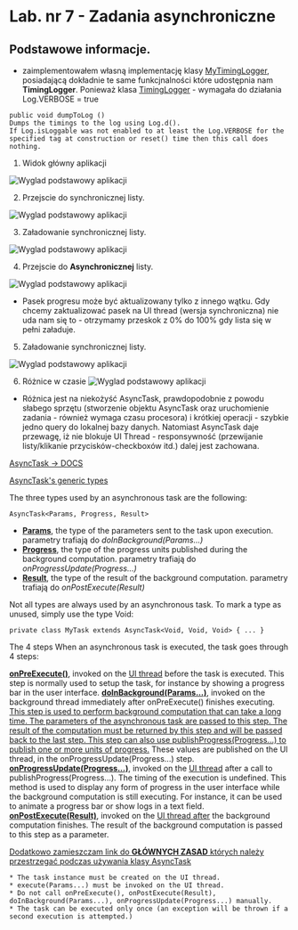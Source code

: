 # Lab. nr 7 - Zadania asynchroniczne

## Podstawowe informacje.
* zaimplementowałem własną implementację klasy [MyTimingLogger](app/src/main/java/com/example/asynctask/MyTimingLogger.kt), posiadającą dokładnie te same funkcjnalności które udostępnia nam <b>TimingLogger</b>.
Ponieważ klasa [TimingLogger](https://developer.android.com/reference/android/util/TimingLogger) - wymagała do działania Log.VERBOSE = true
```
public void dumpToLog ()
Dumps the timings to the log using Log.d().
If Log.isLoggable was not enabled to at least the Log.VERBOSE for the specified tag at construction or reset() time then this call does nothing.
```


1. Widok główny aplikacji

![Wyglad podstawowy aplikacji](screens/menu.png)

2. Przejscie do synchronicznej listy.

![Wyglad podstawowy aplikacji](screens/normal_non_loaded.png)

3. Załadowanie synchronicznej listy.

![Wyglad podstawowy aplikacji](screens/sync_time.png)


4. Przejscie do <b>Asynchronicznej</b> listy.

![Wyglad podstawowy aplikacji](screens/async_load.png)
* Pasek progresu może być aktualizowany tylko z innego wątku.
Gdy chcemy zaktualizować pasek na UI thread (wersja synchroniczna) nie uda nam się to - otrzymamy przeskok z 0% do 100% gdy lista się w pełni załaduje.

5. Załadowanie synchronicznej listy.

![Wyglad podstawowy aplikacji](screens/async_time.png)


6. Różnice w czasie
![Wyglad podstawowy aplikacji](screens/compare_times.png)
- Różnica jest na niekożyść AsyncTask, prawdopodobnie z powodu słabego sprzętu (stworzenie objektu AsyncTask oraz uruchomienie zadania - również wymaga czasu procesora) i krótkiej operacji - szybkie jedno query do lokalnej bazy danych. Natomiast AsyncTask daje przewagę, iż nie blokuje UI Thread - responsywność (przewijanie listy/klikanie przycisków-checkboxów itd.) dalej jest zachowana.



[AsyncTask -> DOCS](https://developer.android.com/reference/android/os/AsyncTask)


[AsyncTask's generic types](https://developer.android.com/reference/android/os/AsyncTask#asynctasks-generic-types)

The three types used by an asynchronous task are the following:

```
AsyncTask<Params, Progress, Result>
```

* <b><u>Params</u></b>, the type of the parameters sent to the task upon execution.
parametry trafiają do <i>doInBackground(Params...)</i>
* <b><u>Progress</u></b>, the type of the progress units published during the background computation.
parametry trafiają do <i>onProgressUpdate(Progress...)</i>
* <b><u>Result</u></b>, the type of the result of the background computation.
parametry trafiają do <i>onPostExecute(Result)</i>

Not all types are always used by an asynchronous task. To mark a type as unused, simply use the type Void:

```
private class MyTask extends AsyncTask<Void, Void, Void> { ... }
```

The 4 steps
When an asynchronous task is executed, the task goes through 4 steps:

<b><u>onPreExecute()</u></b>,  invoked on the <u> UI thread</u> before the task is executed. This step is normally used to setup the task, for instance by showing a progress bar in the user interface.
<b><u>doInBackground(Params...)</u></b>, invoked on the background thread immediately after onPreExecute() finishes executing. <u>This step is used to perform background computation that can take a long time. The parameters of the asynchronous task are passed to this step. The result of the computation must be returned by this step and will be passed back to the last step. This step can also use publishProgress(Progress...) to publish one or more units of progress.</u> These values are published on the UI thread, in the onProgressUpdate(Progress...) step.
<b><u>onProgressUpdate(Progress...)</u></b>, invoked on the <u>UI thread</u> after a call to publishProgress(Progress...). The timing of the execution is undefined. This method is used to display any form of progress in the user interface while the background computation is still executing. For instance, it can be used to animate a progress bar or show logs in a text field.
<b><u>onPostExecute(Result)</u></b>, invoked on the <u>UI thread after</u> the background computation finishes. The result of the background computation is passed to this step as a parameter.

[Dodatkowo zamieszczam link do <b>GŁÓWNYCH ZASAD</b> których należy przestrzegać podczas używania  klasy AsyncTask](https://developer.android.com/reference/android/os/AsyncTask#threading-rules)
```
* The task instance must be created on the UI thread.
* execute(Params...) must be invoked on the UI thread.
* Do not call onPreExecute(), onPostExecute(Result), doInBackground(Params...), onProgressUpdate(Progress...) manually.
* The task can be executed only once (an exception will be thrown if a second execution is attempted.)
```


